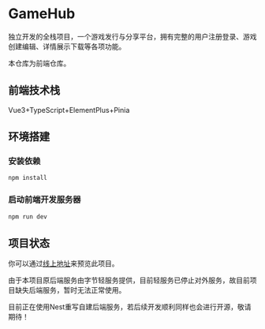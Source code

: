 # GameHub

独立开发的全栈项目，一个游戏发行与分享平台，拥有完整的用户注册登录、游戏创建编辑、详情展示下载等各项功能。

本仓库为前端仓库。

## 前端技术栈

Vue3+TypeScript+ElementPlus+Pinia

## 环境搭建

### 安装依赖

```sh
npm install
```

### 启动前端开发服务器

```sh
npm run dev
```
## 项目状态

你可以通过[线上地址](https://gamehub.ponder.fun)来预览此项目。

由于本项目原后端服务由字节轻服务提供，目前轻服务已停止对外服务，故目前项目缺失后端服务，暂时无法正常使用。

目前正在使用Nest重写自建后端服务，若后续开发顺利同样也会进行开源，敬请期待！
